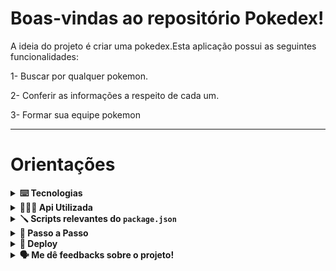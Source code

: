 # Boas-vindas ao repositório Pokedex!

A ideia do projeto é criar uma pokedex.Esta aplicação possui as seguintes funcionalidades:

1- Buscar por qualquer pokemon.

2- Conferir as informações a respeito de cada um.

3- Formar sua equipe pokemon

---
# Orientações

<details>
  <summary>
    <strong>⌨️ Tecnologias</strong>
  </summary>
  
  - **ReactJS**
  
  - **CSS**

</details>

<details>
  <summary>
    <strong>🕵🏽‍♀️ Api Utilizada</strong>
  </summary>
  
  - [API](https://pokeapi.co/)

</details>

<details>
  <summary>
    <strong>🪛 Scripts relevantes do <code>package.json</code></strong>
  </summary><br>

  - `start`: Roda a aplicação;
    - *uso (na raiz do projeto): `npm start`*

</details>

<details>
  <summary>
    <strong>🤝 Passo a Passo</strong>
  </summary><br>

  1. Clone o repositório

  - Use o comando: `git clone git@github.com:msennaa/pokedex.git`
  - Entre na pasta do repositório que você acabou de clonar:
    - `cd pokedex`

  2. Instale as dependências

  - Para isso, use o seguinte comando: `npm install`
  
  3. Subindo a aplicação

  - Para isso, use o seguinte comando na raiz do projeto: `npm start`
  
  </details>
  
 <details>
    <summary>
      <strong>🫣 Deploy</strong>
    </summary>
  
  - Quer testar sem clonar o projeto? [Clique aqui!](http://senapoke.herokuapp.com/)
</details>
  
  
  
<details>
  <summary>
    <strong>🗣 Me dê feedbacks sobre o projeto!</strong>
  </summary><br>

  Qualquer tipo de feedback é bem vindo para que eu possa continuar melhorando. 
   - **senamatheusjob@gmail.com**
</details>
